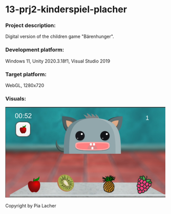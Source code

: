 # 13-prj2-kinderspiel-placher

### Project description: 
Digital version of the children game "Bärenhunger".

### Development platform: 
Windows 11, Unity 2020.3.18f1, Visual Studio 2019

### Target platform: 
WebGL, 1280x720

### Visuals: 
<img src="Visuals/Screenshot1.jpg" width="500">

Copyright by Pia Lacher
